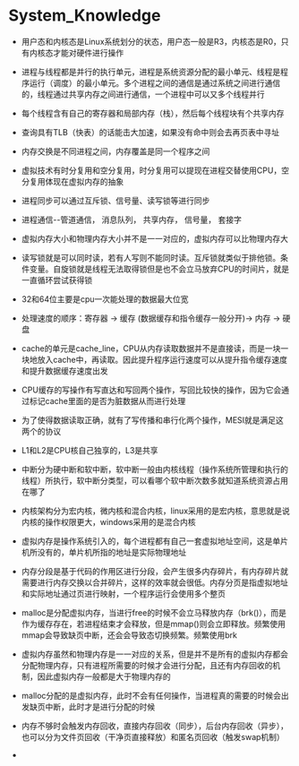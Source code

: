 # System_Knowledge
- 用户态和内核态是Linux系统划分的状态，用户态一般是R3，内核态是R0，只有内核态才能对硬件进行操作

- 进程与线程都是并行的执行单元，进程是系统资源分配的最小单元、线程是程序运行（调度）的最小单元。多个进程之间的通信是通过系统之间进行通信的，线程通过共享内存之间进行通信，一个进程中可以又多个线程并行

- 每个线程含有自己的寄存器和局部内存（栈），然后每个线程块有个共享内存

- 查询具有TLB（快表）的话能击大加速，如果没有命中则会去再页表中寻址

- 内存交换是不同进程之间，内存覆盖是同一个程序之间

- 虚拟技术有时分复用和空分复用，时分复用可以提现在进程交替使用CPU，空分复用体现在虚拟内存的抽象

- 进程同步可以通过互斥锁、信号量、读写锁等进行同步

- 进程通信--管道通信， 消息队列， 共享内存， 信号量， 套接字

- 虚拟内存大小和物理内存大小并不是一一对应的，虚拟内存可以比物理内存大

- 读写锁就是可以同时读，若有人写则不能同时读。互斥锁就类似于排他锁。条件变量。自旋锁就是线程无法取得锁但是也不会立马放弃CPU的时间片，就是一直循环尝试获得锁

- 32和64位主要是cpu一次能处理的数据最大位宽

- 处理速度的顺序：寄存器 -> 缓存 (数据缓存和指令缓存一般分开)-> 内存 -> 硬盘

- cache的单元是cache_line，CPU从内存读取数据并不是直接读，而是一块一块地放入cache中，再读取。因此提升程序运行速度可以从提升指令缓存速度和提升数据缓存速度出发

- CPU缓存的写操作有写直达和写回两个操作，写回比较快的操作，因为它会通过标记cache里面的是否为脏数据从而进行处理

- 为了使得数据读取正确，就有了写传播和串行化两个操作，MESI就是满足这两个的协议

- L1和L2是CPU核自己独享的，L3是共享

- 中断分为硬中断和软中断，软中断一般由内核线程（操作系统所管理和执行的线程）所执行，软中断分类型，可以看哪个软中断次数多就知道系统资源占用在哪了

- 内核架构分为宏内核，微内核和混合内核，linux采用的是宏内核，意思就是说内核的操作权限更大，windows采用的是混合内核

- 虚拟内存是操作系统引入的，每个进程都有自己一套虚拟地址空间，这是单片机所没有的，单片机所指的地址是实际物理地址

- 内存分段是基于代码的作用区进行分段，会产生很多内存碎片，有内存碎片就需要进行内存交换以合并碎片，这样的效率就会很低。内存分页是指虚拟地址和实际地址通过页进行映射，一个程序运行会使用多个整页

- malloc是分配虚拟内存，当进行free的时候不会立马释放内存（brk()），而是作为缓存存在，若进程结束才会释放，但是mmap()则会立即释放。频繁使用mmap会导致缺页中断，还会会导致态切换频繁。频繁使用brk

- 虚拟内存虽然和物理内存是一一对应的关系，但是并不是所有的虚拟内存都会分配物理内存，只有进程所需要的时候才会进行分配，且还有内存回收的机制，因此虚拟内存一般都是大于物理内存的

- malloc分配的是虚拟内存，此时不会有任何操作，当进程真的需要的时候会出发缺页中断，此时才是进行分配的时候

- 内存不够时会触发内存回收，直接内存回收（同步），后台内存回收（异步），也可以分为文件页回收（干净页直接释放）和匿名页回收（触发swap机制）

- 
